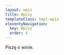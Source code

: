 ```yaml
---
layout: wpis
title: Wpisy
templateClass: tmpl-wpis
eleventyNavigation:
  key: Wpisy
  order: 4
---
```


Piszę o winie.
